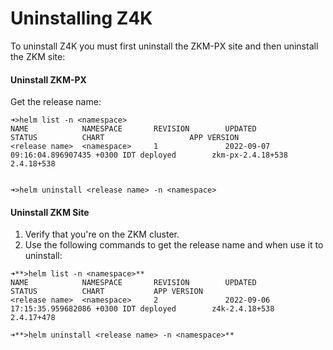 # Uninstalling Z4K

To uninstall Z4K you must first uninstall the ZKM-PX site and then uninstall the ZKM site:

#### Uninstall ZKM-PX
    
Get the release name:
```
➜>helm list -n <namespace>
NAME            NAMESPACE       REVISION        UPDATED                                 STATUS          CHART                   APP VERSION
<release name>  <namespace>     1               2022-09-07 09:16:04.896907435 +0300 IDT deployed        zkm-px-2.4.18+538       2.4.18+538


➜>helm uninstall <release name> -n <namespace>
```

#### Uninstall ZKM Site

1. Verify that you're on the ZKM cluster.
2. Use the following commands to get the release name and when use it to uninstall:

```   
➜**>helm list -n <namespace>**
NAME            NAMESPACE       REVISION        UPDATED                                 STATUS          CHART           APP VERSION
<release name>  <namespace>     2               2022-09-06 17:15:35.959682086 +0300 IDT deployed        z4k-2.4.18+538  2.4.17+478

➜**>helm uninstall <release name> -n <namespace>**
```
